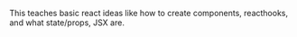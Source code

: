 This teaches basic react ideas like how to create components, reacthooks, and what state/props, JSX are.

